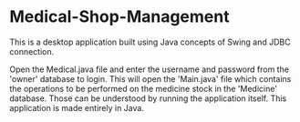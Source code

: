 # Medical-Shop-Management
This is a desktop application built using Java  concepts of Swing and JDBC connection.

Open the Medical.java file and enter the username and password from the 'owner' database to login. 
This will open the 'Main.java' file which contains the operations to be performed on the medicine stock in the 'Medicine' database.
Those can be understood by running the application itself.
This application is made entirely in Java.
